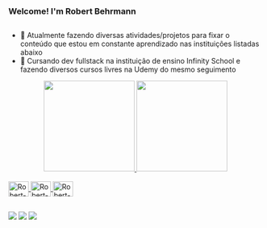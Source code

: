    ### Welcome! I'm Robert Behrmann
   ##
- 🔭 Atualmente fazendo diversas atividades/projetos para fixar o conteúdo que estou em constante aprendizado nas instituições listadas abaixo
- 🌱 Cursando dev fullstack na instituição de ensino Infinity School e fazendo diversos cursos livres na Udemy do mesmo seguimento
<div align="center">
  <a href="https://github.com/Robertbehrmannjr">
  <img height="180em" src="https://github-readme-stats.vercel.app/api?username=Robertbehrmannjr&show_icons=true&theme=tokyonight&include_all_commits=true&count_private=true"/>
  <img height="180em" src="https://github-readme-stats.vercel.app/api/top-langs/?username=Robertbehrmannjr&layout=compact&langs_count=7&theme=tokyonight"/>
</div>
  <div style="display: inline_block"><br>
  <img align="center" alt="Robert-Go" height="30" width="40" src="https://cdn.jsdelivr.net/gh/devicons/devicon/icons/go/go-original.svg">
  <img align="center" alt="Robert-Python" height="30" width="40" src="https://cdn.jsdelivr.net/gh/devicons/devicon/icons/python/python-original-wordmark.svg">
  <img align="center" alt="Robert-HTML" height="30" width="40" src="https://cdn.jsdelivr.net/gh/devicons/devicon/icons/html5/html5-plain-wordmark.svg">
</div>
  
  ##
  
<div> 
  <a href="https://instagram.com/behrmannrb/" target="_blank"><img src="https://img.shields.io/badge/-Instagram-%23E4405F?style=for-the-badge&logo=instagram&logoColor=white" target="_blank"></a>
 	<a href ="mailto:behrmann.rb@gmail.com"><img src="https://img.shields.io/badge/-Gmail-%23333?style=for-the-badge&logo=gmail&logoColor=white" target="_blank"></a>
  <a href="https://www.linkedin.com/in/robert-behrmann/" target="_blank"><img src="https://img.shields.io/badge/-LinkedIn-%230077B5?style=for-the-badge&logo=linkedin&logoColor=white" target="_blank">
</a> 
</div>
